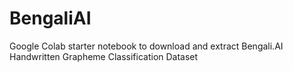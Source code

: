 # BengaliAI
Google Colab starter notebook to download and extract Bengali.AI Handwritten Grapheme Classification Dataset

